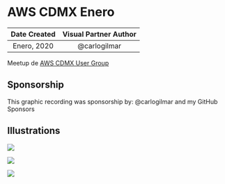 # AWS CDMX Enero

| Date Created | Visual Partner Author |
| :----------: |:---------------------:|
| Enero, 2020 | @carlogilmar |

Meetup de [AWS CDMX User Group](https://twitter.com/awscdmx)

## Sponsorship

This graphic recording was sponsorship by: @carlogilmar and my GitHub Sponsors

## Illustrations

![](https://res.cloudinary.com/carlogilmar/image/upload/v1591106823/open_visual_partner/AWS%20Meetup%20Enero%202020/IMG_4618_jvngqd.jpg)

![](https://res.cloudinary.com/carlogilmar/image/upload/v1591106825/open_visual_partner/AWS%20Meetup%20Enero%202020/IMG_4621_siuh7x.jpg)

![](https://res.cloudinary.com/carlogilmar/image/upload/v1591106824/open_visual_partner/AWS%20Meetup%20Enero%202020/IMG_4619_xzihlj.jpg)
